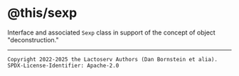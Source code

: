 @this/sexp
==========

Interface and associated `Sexp` class in support of the concept of object
"deconstruction."

- - - - - - - - - -
```
Copyright 2022-2025 the Lactoserv Authors (Dan Bornstein et alia).
SPDX-License-Identifier: Apache-2.0
```
